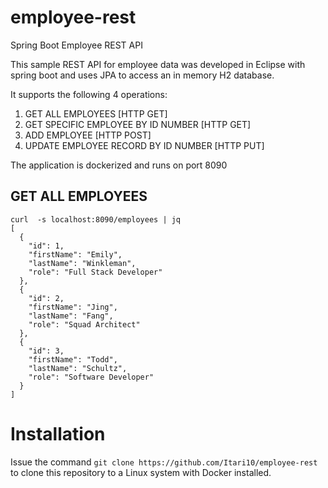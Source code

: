 # employee-rest
 Spring Boot Employee REST API
 
 This sample REST API for employee data was developed in Eclipse with spring boot and uses JPA to access an in memory H2 database.
 
 It supports the following 4 operations:
 1. GET ALL EMPLOYEES [HTTP GET]
 2. GET SPECIFIC EMPLOYEE BY ID NUMBER [HTTP GET]
 3. ADD EMPLOYEE [HTTP POST]
 4. UPDATE EMPLOYEE RECORD BY ID NUMBER [HTTP PUT]

The application is dockerized and runs on port 8090
 
## GET ALL EMPLOYEES

```
curl  -s localhost:8090/employees | jq
[
  {
    "id": 1,
    "firstName": "Emily",
    "lastName": "Winkleman",
    "role": "Full Stack Developer"
  },
  {
    "id": 2,
    "firstName": "Jing",
    "lastName": "Fang",
    "role": "Squad Architect"
  },
  {
    "id": 3,
    "firstName": "Todd",
    "lastName": "Schultz",
    "role": "Software Developer"
  }
]
```
# Installation

Issue the command `git clone https://github.com/Itari10/employee-rest` to clone this repository to a Linux system with Docker installed. 
